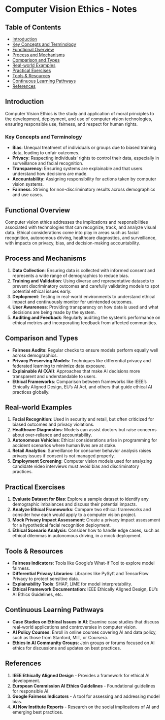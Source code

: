 # Computer Vision Ethics - Notes

## Table of Contents
- [Introduction](#introduction)
- [Key Concepts and Terminology](#key-concepts-and-terminology)
- [Functional Overview](#functional-overview)
- [Process and Mechanisms](#process-and-mechanisms)
- [Comparison and Types](#comparison-and-types)
- [Real-world Examples](#real-world-examples)
- [Practical Exercises](#practical-exercises)
- [Tools & Resources](#tools--resources)
- [Continuous Learning Pathways](#continuous-learning-pathways)
- [References](#references)

## Introduction
Computer Vision Ethics is the study and application of moral principles to the development, deployment, and use of computer vision technologies, ensuring responsible use, fairness, and respect for human rights.

### Key Concepts and Terminology
- **Bias**: Unequal treatment of individuals or groups due to biased training data, leading to unfair outcomes.
- **Privacy**: Respecting individuals’ rights to control their data, especially in surveillance and facial recognition.
- **Transparency**: Ensuring systems are explainable and that users understand how decisions are made.
- **Accountability**: Assigning responsibility for actions taken by computer vision systems.
- **Fairness**: Striving for non-discriminatory results across demographics and use cases.

## Functional Overview
Computer vision ethics addresses the implications and responsibilities associated with technologies that can recognize, track, and analyze visual data. Ethical considerations come into play in areas such as facial recognition, autonomous driving, healthcare diagnostics, and surveillance, with impacts on privacy, bias, and decision-making accountability.

## Process and Mechanisms
1. **Data Collection**: Ensuring data is collected with informed consent and represents a wide range of demographics to reduce bias.
2. **Training and Validation**: Using diverse and representative datasets to prevent discriminatory outcomes and carefully validating models to spot potential ethical issues early.
3. **Deployment**: Testing in real-world environments to understand ethical impact and continuously monitor for unintended outcomes.
4. **User Awareness**: Providing transparency on how data is used and what decisions are being made by the system.
5. **Auditing and Feedback**: Regularly auditing the system’s performance on ethical metrics and incorporating feedback from affected communities.

## Comparison and Types
- **Fairness Audits**: Regular checks to ensure models perform equally well across demographics.
- **Privacy Preserving Models**: Techniques like differential privacy and federated learning to minimize data exposure.
- **Explainable AI (XAI)**: Approaches that make AI decisions more transparent and understandable to users.
- **Ethical Frameworks**: Comparison between frameworks like IEEE’s Ethically Aligned Design, EU’s AI Act, and others that guide ethical AI practices globally.

## Real-world Examples
1. **Facial Recognition**: Used in security and retail, but often criticized for biased outcomes and privacy violations.
2. **Healthcare Diagnostics**: Models can assist doctors but raise concerns about over-reliance and accountability.
3. **Autonomous Vehicles**: Ethical considerations arise in programming for accident scenarios where human lives are at stake.
4. **Retail Analytics**: Surveillance for consumer behavior analysis raises privacy issues if consent is not managed properly.
5. **Employment Screening**: Computer vision models used for analyzing candidate video interviews must avoid bias and discriminatory practices.

## Practical Exercises
1. **Evaluate Dataset for Bias**: Explore a sample dataset to identify any demographic imbalances and discuss their potential impacts.
2. **Analyze Ethical Frameworks**: Compare two ethical frameworks and consider how each would apply to a computer vision project.
3. **Mock Privacy Impact Assessment**: Create a privacy impact assessment for a hypothetical facial recognition deployment.
4. **Ethical Scenario Analysis**: Consider how to handle edge cases, such as ethical dilemmas in autonomous driving, in a mock deployment.

## Tools & Resources
- **Fairness Indicators**: Tools like Google’s What-If Tool to explore model fairness.
- **Differential Privacy Libraries**: Libraries like PySyft and TensorFlow Privacy to protect sensitive data.
- **Explainability Tools**: SHAP, LIME for model interpretability.
- **Ethical Framework Documentation**: IEEE Ethically Aligned Design, EU’s AI Ethics Guidelines, etc.

## Continuous Learning Pathways
- **Case Studies on Ethical Issues in AI**: Examine case studies that discuss real-world applications and controversies in computer vision.
- **AI Policy Courses**: Enroll in online courses covering AI and data policy, such as those from Stanford, MIT, or Coursera.
- **Ethics in AI Community Groups**: Join groups or forums focused on AI ethics for discussions and updates on best practices.

## References
1. **IEEE Ethically Aligned Design** - Provides a framework for ethical AI development.
2. **European Commission AI Ethics Guidelines** - Foundational guidelines for responsible AI.
3. **Google Fairness Indicators** - A tool for assessing and addressing model bias.
4. **AI Now Institute Reports** - Research on the social implications of AI and emerging best practices.
